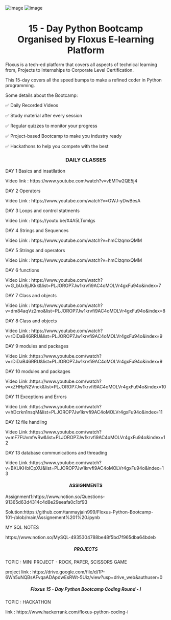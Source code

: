 
![image](https://user-images.githubusercontent.com/84551574/123964931-99672c80-d9d1-11eb-957b-d5293415b312.png)
![image](https://user-images.githubusercontent.com/84551574/123964984-a6841b80-d9d1-11eb-839b-ee1db32ff2fc.png)

 <h1 align="center"> 15 - Day Python Bootcamp Organised by Floxus E-learning Platform </h1>

Floxus is a tech-ed platform that covers all aspects of technical learning from, Projects to Internships to Corporate Level Certification.

This 15-day covers all the speed bumps to make  a refined coder in Python programming.

Some details about the Bootcamp:

<p>✅ Daily Recorded Videos</p>
<p>✅ Study material after every session</p>
<p>✅ Regular quizzes to monitor your progress</p>
<p>✅ Project-based Bootcamp to make you industry ready</p>
<p>✅ Hackathons to help you compete with the best</p>

<h3 align="center" > DAILY CLASSES    </h3> 
<p> DAY 1 Basics and insatllation</p> 
Video link : https://www.youtube.com/watch?v=vEMTw2QE5j4 
<p> DAY 2 Operators  </p>
Video Link : https://www.youtube.com/watch?v=OWJ-yDwBesA
<p> DAY 3  Loops and control statments   </p>
Video Link : https://youtu.be/X4A5LTxmlgs
<p> DAY 4 Strings and Sequences  </p>
Video Link : https://www.youtube.com/watch?v=hmCIzqmxQMM
<p> DAY 5 Strings and operators  </p>
Video Link : https://www.youtube.com/watch?v=hmCIzqmxQMM
<p> DAY 6 functions   </p>
Video Link : https://www.youtube.com/watch?v=G_bUx9jJKkk&list=PLJOROP7Jw1krvfi9AC4oMOLVr4gxFu94o&index=7
<p> DAY 7 Class and objects    </p>
Video Link : https://www.youtube.com/watch?v=dm84aqVz2mo&list=PLJOROP7Jw1krvfi9AC4oMOLVr4gxFu94o&index=8
<p> DAY 8 Class and objects     </p>
Video Link : https://www.youtube.com/watch?v=rDiDaB46RRU&list=PLJOROP7Jw1krvfi9AC4oMOLVr4gxFu94o&index=9
<p> DAY 9 modules and packages     </p>
Video Link :https://www.youtube.com/watch?v=rDiDaB46RRU&list=PLJOROP7Jw1krvfi9AC4oMOLVr4gxFu94o&index=9
<p> DAY 10 modules and packages     </p>
Video Link :https://www.youtube.com/watch?v=xZHHpN2Vnck&list=PLJOROP7Jw1krvfi9AC4oMOLVr4gxFu94o&index=10
<p> DAY 11 Exceptions and Errors  </p>
Video Link :https://www.youtube.com/watch?v=hDcrkn1nsqM&list=PLJOROP7Jw1krvfi9AC4oMOLVr4gxFu94o&index=11
<p> DAY 12 file handling     </p>
Video Link :https://www.youtube.com/watch?v=mF7FUvmfwRw&list=PLJOROP7Jw1krvfi9AC4oMOLVr4gxFu94o&index=12
<p> DAY 13 database communications and threading    </p>
Video Link :https://www.youtube.com/watch?v=BXUKHbICpXU&list=PLJOROP7Jw1krvfi9AC4oMOLVr4gxFu94o&index=13

<h4 align="center" > ASSIGNMENTS  </h4> 
<p> Assignment1:https://www.notion.so/Questions-91365d63d4314c4d8e29eeafa0c1bf93 </P>
Solution:https://github.com/tanmayjain999/Floxus-Python-Bootcamp-101-/blob/main/Assignement%201%20.ipynb
<p> MY SQL NOTES </P>
https://www.notion.so/MySQL-4935304788be48f5bd7f965dba64bdeb 

<h5 align="center" > PROJECTS   </h5> 
<p> TOPIC : MINI PROJECT - ROCK, PAPER, SCISSORS GAME </P>
project link : https://drive.google.com/file/d/1P-6Wh5uNQBsAFvqaADApdwEsRWt-5Uiz/view?usp=drive_web&authuser=0

<h5 align="center" >  Floxus 15 - Day Python Bootcamp Coding Round - I  </h5> 
<p> TOPIC : HACKATHON</P>
 link : https://www.hackerrank.com/floxus-python-coding-i

